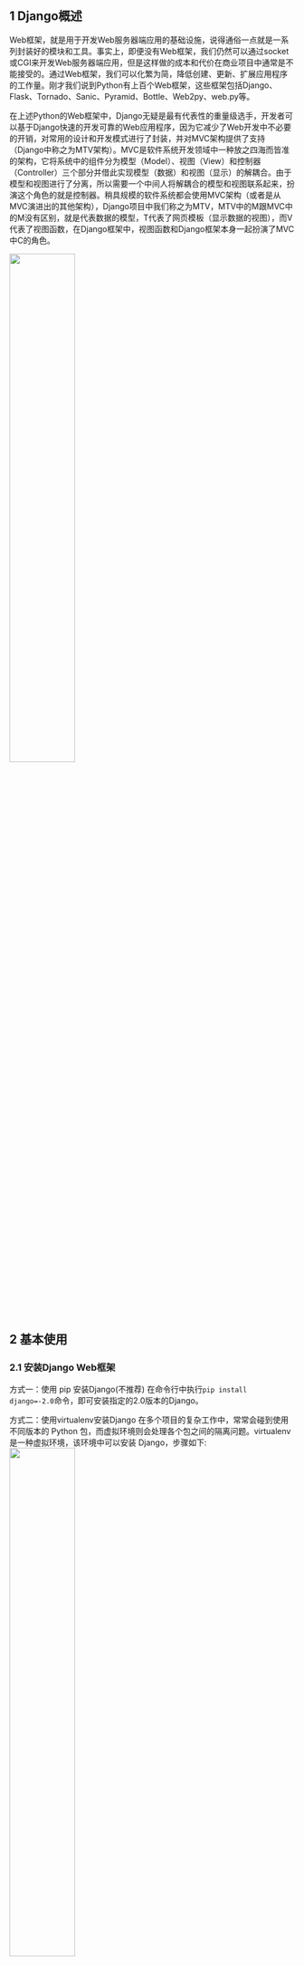 ## 1 Django概述

Web框架，就是用于开发Web服务器端应用的基础设施，说得通俗一点就是一系列封装好的模块和工具。事实上，即便没有Web框架，我们仍然可以通过socket或CGI来开发Web服务器端应用，但是这样做的成本和代价在商业项目中通常是不能接受的。通过Web框架，我们可以化繁为简，降低创建、更新、扩展应用程序的工作量。刚才我们说到Python有上百个Web框架，这些框架包括Django、Flask、Tornado、Sanic、Pyramid、Bottle、Web2py、web.py等。

在上述Python的Web框架中，Django无疑是最有代表性的重量级选手，开发者可以基于Django快速的开发可靠的Web应用程序，因为它减少了Web开发中不必要的开销，对常用的设计和开发模式进行了封装，并对MVC架构提供了支持（Django中称之为MTV架构）。MVC是软件系统开发领域中一种放之四海而皆准的架构，它将系统中的组件分为模型（Model）、视图（View）和控制器（Controller）三个部分并借此实现模型（数据）和视图（显示）的解耦合。由于模型和视图进行了分离，所以需要一个中间人将解耦合的模型和视图联系起来，扮演这个角色的就是控制器。稍具规模的软件系统都会使用MVC架构（或者是从MVC演进出的其他架构），Django项目中我们称之为MTV，MTV中的M跟MVC中的M没有区别，就是代表数据的模型，T代表了网页模板（显示数据的视图），而V代表了视图函数，在Django框架中，视图函数和Django框架本身一起扮演了MVC中C的角色。

<img src ="https://img-blog.csdnimg.cn/3aa307a09f5c466384d7ff1cc0a02f7e.png#pic_center" width = 48%>

## 2 基本使用
### 2.1 安装Django Web框架
方式一：使用 pip 安装Django(不推荐)
在命令行中执行`pip install django=-2.0`命令，即可安装指定的2.0版本的Django。

方式二：使用virtualenv安装Django
在多个项目的复杂工作中，常常会碰到使用不同版本的 Python 包，而虚拟环境则会处理各个包之间的隔离问题。virtualenv 是一种虚拟环境，该环境中可以安装 Django，步骤如下:
<img src ="https://img-blog.csdnimg.cn/58b9da2417e34f109f5febfdf7dad7b4.png#pic_center" width = 48%>

方式三：使用 Anaconda 安装 Django
Anaconda 也是一种虚拟环境，严格来讲也是一种包管理工具，安装王成输入一下命令创建虚拟环境：
```python
conda create -n venv1 python=3.6        # 常见名字为 venv1 环境
conda activate venv1                    # 激活环境
conda install django                    # 安装Django 
```
下表展示了Django版本和Python版本的对应关系，请大家自行对号入座。
| Django版本 | Python版本                                |
| ---------- | ----------------------------------------- |
| 1.8        | 2.7、3.2、3.3、3.4、3.5                   |
| 1.9、1.10  | 2.7、3.4、3.5                             |
| 1.11       | 2.7、3.4、3.5、3.6、3.7（Django 1.11.17） |
| 2.0        | 3.4、3.5、3.6、3.7                        |
| 2.1        | 3.5、3.6、3.7                             |
| 2.2        | 3.5、3.6、3.7、3.8（Django 2.2.8）        |
| 3.0        | 3.6、3.7、3.8                             |

### 2.2 创建一个 Django 项目
(1) 建立一个项目文件夹，并激活环境，使用`django-admin`命令创建一个项目，详细如下：
<img src ="https://img-blog.csdnimg.cn/161e9edab6974594b26e89c85dedfbfa.png#pic_center" width = 48%>
(2) 使用Pycharm/VSCode打开demo项目，查看目录结构，如下图所示：

<img src ="https://img-blog.csdnimg.cn/782562cbd67240e4854a0dbef840c58d.png#pic_center" width = 48%>

项目已创建完成，Django项目中的文件及说明如下图所示：
<img src ="https://img-blog.csdnimg.cn/a984898a2bdb443483770e37e764511b.png#pic_center" width = 48%>

(3) 在虚拟环境命令行中执行以下命令运行项目：
```python
python manage.py runserver
```
此时可以看到Web服务器已经开始监听8000端口的请求了。在浏览器中输入:“http./127.0.0.1:8000"，即可看到创建的Django项目页面，如下图所示。
<img src ="https://img-blog.csdnimg.cn/1577d9f8d00e4183a7062d175b60ba38.png#pic_center" width = 48%>

> 说明：
> 这里启动的Django自带的服务器只能用于开发和测试环境，因为这个服务器是纯Python编写的轻量级Web服务器，不适合在生产环境中使用。
> 如果修改了代码，不需要为了让修改的代码生效而重新启动Django自带的服务器。但是，在添加新的项目文件时，该服务器不会自动重新加载，这个时候就得手动重启服务器。
> 可以在终端中通过python manage.py help命令查看Django管理脚本程序可用的命令参数。
> 使用python manage.py runserver启动服务器时，可以在后面添加参数来指定IP地址和端口号，默认情况下启动的服务器将运行在本机的8000端口。
> 在终端中运行的服务器，可以通过Ctrl+C来停止它 。通过PyCharm的“运行配置”运行的服务器直接点击窗口上的关闭按钮就可以终止服务器的运行。
> 不能在同一个端口上启动多个服务器，因为会导致地址的冲突（端口是对IP地址的扩展，也是计算机网络地址的一部分）。

补充：
修改项目的配置文件settings.py。
Django是一个支持国际化和本地化的框架，因此刚才我们看到的Django项目的默认首页也是支持国际化的，我们可以通过修改配置文件将默认语言修改为中文，时区设置为东八区。
修改前为：
```python
LANGUAGE_CODE = 'en-us'
TIME_ZONE = 'UTC'
```
修改后为：
```python
LANGUAGE_CODE = 'zh-hans'
TIME_ZONE = 'Asia/Beijing'
```
<img src ="https://img-blog.csdnimg.cn/71cebc8fa02e42ab89570269a902ac43.png#pic_center" width = 48%>

(4) 创建完 Django 项目后，在 Pycharm 的命令行执行以下命令，可以为 Django 项目生成数据表，并创建一个账户名和密码。
```python
python manage.py migrate            # 执行数据库迁移生成数据表
python manage.py createsuperuser    # 按照提示输入账户和密码，密码强度符合一定的规则要求
```

<img src ="https://img-blog.csdnimg.cn/8cf81df758d142d7a388c13f07ca65a4.png#pic_center" width = 48%>

(5) 重启服务器，在浏览器中访问“http://127.0.0.1:8000/admin”，使用刚刚创建的账户登录，即可看到后台管理界面。

<img src ="https://img-blog.csdnimg.cn/8b793523f6ce42219b1e6b1bb53440af.png#pic_center" width = 48%>


### 2.3 创建 APP
如果要开发自己的Web应用，需要先在Django项目中创建“应用”，一个Django项目可以包含一个或多个应用，推荐使用 App 来完成不同模块的任务。

(1) 通过执行如下命令创建名为 app1 的应用。
```python
python manage.py startapp app1 
```

此时，在项目的根目录下可以看到一个名称为 app1 的目录。

<img src ="https://img-blog.csdnimg.cn/9e3e6c60560141e59e660a777d2e9924.png#pic_center" width = 48%>

其目录结构如下所示：
- `__init__.py`：一个空文件，告诉Python解释器这个目录应该被视为一个Python的包。
- `admin.py`：可以用来注册模型，用于在Django框架自带的管理后台中管理模型。
-  `apps.py`：当前应用的配置文件。
- `migrations`：存放与模型有关的数据库迁移信息。
- `__init__.py`：一个空文件，告诉Python解释器这个目录应该被视为一个Python的包。
- `models.py`：存放应用的数据模型（MTV中的M）。
- `tests.py`：包含测试应用各项功能的测试类和测试函数。
- `views.py`：处理用户HTTP请求并返回HTTP响应的函数或类（MTV中的V）。

(2) 下面将已经创建的 app 添加到settings.py 配置文件中，然后将其激活，否则 app 内的文件都不会生效，效果如下图所示。

<img src ="https://img-blog.csdnimg.cn/9a24a35d8a294c8f925c6d13c01f3be5.png#pic_center" width = 48%>


(3) 修改应用目录下的视图文件 views.py。
```python
from django.shortcuts import render
from django.http import HttpResponse

# Create your views here.
def show_index(request):
    return HttpResponse('<h1>Hello, Dingo!</h1>')
```


(4) 修改Django项目目录下的 urls.py 文件，将视图函数和用户在浏览器中请求的路径对应
```python
from django.contrib import admin
from django.urls import path, include

from app1.views import show_index

urlpatterns = [
    path('admin/', admin.site.urls),
    path('hello/', show_index),
]
```


(5) 重新运行项目，并打开浏览器中访问 `http://127.0.0.1:8000/hello/`

<img src ="https://img-blog.csdnimg.cn/0a5eff19400d4b00a17fabe45f888854.png#pic_center" width = 48%>

(6) 上面我们通过代码为浏览器生成了内容，但仍然是静态内容，如果要生成动态内容，可以修改views.py文件并添加如下所示的代码。
```python
from django.shortcuts import render
from django.http import HttpResponse

from random import sample

# Create your views here.
def show_index(request):
    fruits = [
        'Apple', 'Orange', 'Pitaya', 'Durian', 'Waxberry', 'Blueberry', 
        'Grape', 'Peach', 'Pear', 'Banana', 'Watermelon', 'Mango'
    ]
    selected_fruits = sample(fruits, 3)
    content = '<h3>今天推荐的水果是：</h3>'
    content += '<hr>'
    content += '<ul>'
    for fruit in selected_fruits:
        content += f'<li>{fruit}</li>'
    content += '</ul>'
    return HttpResponse(content)
```

(7) 刷新页面查看程序的运行结果，看看每次刷新的网页的时候，是不是可以看到不一样的内容

<img src ="https://img-blog.csdnimg.cn/8134060aee22448ba280f365f8fb5ef6.png#pic_center" width = 48%>

### 2.4 使用模板

上面通过拼接HTML代码的方式为浏览器生成动态内容的做法在实际开发中是无能接受的，因为实际项目中的前端页面可能非常复杂，无法用这种拼接动态内容的方式来完成，这一点大家一定能够想到。为了解决这个问题，我们可以提前准备一个模板页（MTV中的T），所谓模板页就是一个带占位符和模板指令的HTML页面。


Django框架中有一个名为render的便捷函数可以来完成渲染模板的操作。所谓的渲染就是用数据替换掉模板页中的模板指令和占位符，当然这里的渲染称为后端渲染，即在服务器端完成页面的渲染再输出到浏览器中。后端渲染的做法在Web应用的访问量较大时，会让服务器承受较大的负担，所以越来越多的Web应用会选择前端渲染的方式，即服务器只提供页面所需的数据（通常是JSON格式），在浏览器中通过JavaScript代码获取这些数据并渲染页面上。

使用模板页的步骤如下所示。

(1) 在项目目录下创建名为templates文件夹。

(2) 添加模板页index.html

说明：实际项目开发中，静态页由前端开发者提供，后端开发者需要将静态页修改为模板页，以便通过Python程序对其进行渲染，这种做法就是上面提到的后端渲染。
```html
<!DOCTYPE html>
<html lang="en">
    <head>
        <meta charset="UTF-8">
        <title>首页</title>
        <style>
            #fruits {
                font-size: 1.25em;
            }
        </style>
    </head>
    <body>
        <h1>今天推荐的水果是：</h1>
        <hr>
        <ul id="fruits">
            {% for fruit in fruits %}
            <li>{{ fruit }}</li>
            {% endfor %}
        </ul>
    </body>
</html>
```
在上面的模板页中我们使用了{{ fruit }}这样的模板占位符语法，也使用了{% for %}这样的模板指令，这些都是Django模板语言（DTL）的一部分。关于模板语法和指令，大家可以看看[Django 模板语言 DTL](https://www.imooc.com/wiki/djangolesson/djangodtl.html)。

(3) 修改views.py文件，调用render函数渲染模板页。
```python
from django.shortcuts import render
from django.http import HttpResponse

from random import sample

# Create your views here.
def show_index(request):
    fruits = [
        'Apple', 'Orange', 'Pitaya', 'Durian', 'Waxberry', 'Blueberry', 
        'Grape', 'Peach', 'Pear', 'Banana', 'Watermelon', 'Mango'
    ]
    selected_fruits = sample(fruits, 3)
    return render(request, 'index.html', {'fruits': selected_fruits})
```
render函数的第一个参数是请求对象 request，第二个参数是我们要渲染的模板页的名字，第三个参数是要渲染到页面上的数据，我们通过一个字典将数据交给模板页，字典中的键就是模板页中使用的模板指令或占位符中的变量名。


(4) 到此为止，视图函数中的render还无法找到模板文件index.html，需要修改settings.py文件，配置模板文件所在的路径。修改settings.py文件，找到TEMPLATES配置，修改其中的DIRS配置。
```python
TEMPLATES = [
    {
        'BACKEND': 'django.template.backends.django.DjangoTemplates',
        'DIRS': [os.path.join(BASE_DIR, 'templates'), ],
        'APP_DIRS': True,
        'OPTIONS': {
            'context_processors': [
                'django.template.context_processors.debug',
                'django.template.context_processors.request',
                'django.contrib.auth.context_processors.auth',
                'django.contrib.messages.context_processors.messages',
            ],
        },
    },
]
```

(5) 重新运行项目或直接刷新页面查看结果。

<img src ="https://img-blog.csdnimg.cn/f63f039b2a9a4d5cb14d53ec1015d1b1.png#pic_center" width = 48%>

至此，通过这个项目对Django框架有一个感性的认识。